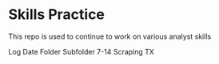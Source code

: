 # Skills Practice

This repo is used to continue to work on various analyst skills

Log
Date     Folder       Subfolder
7-14     Scraping     TX